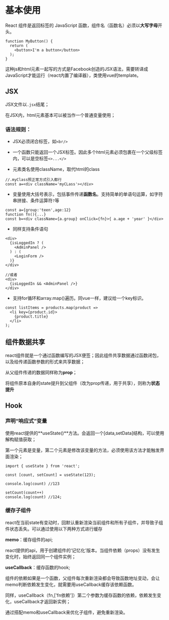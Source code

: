 # 基本使用

React 组件是返回标签的 JavaScript 函数，组件名（函数名）必须以**大写字母**开头。

```react
function MyButton() {
  return (
    <button>I'm a button</button>
  );
}
```

这种js和html元素一起写的方式是Facebook创造的JSX语法，需要转译成JavaScript才能运行（react内置了编译器），类使用vue的template。



## JSX

JSX文件以`.jsx`结尾；

在JSX内，html元素基本可以被当作一个普通变量使用；

### 语法规则：

- JSX必须闭合标签，如`<br/>`
- 一个函数只能返回一个JSX标签。因此多个html元素必须包裹在一个父级标签内，可以是空标签`<>...</>`

- 元素类名使用className，取代html的class

```react
//.myClass照正常方式引入都行
const a=<div className='myCLass'></div>
```

- 变量使用大括号表示，包括事件传递**函数名**。支持简单的单语句运算，如字符串拼接、条件运算符`?`等

```react
const a={group:'teen',age:12}
function fn(){...}
const b=<div className={a.group} onClick={fn}>{ a.age + 'year' }</div>
```

- 同样支持条件语句

```react
<div>
  {isLoggedIn ? (
    <AdminPanel />
  ) : (
    <LoginForm />
  )}
</div>

//或者
<div>
  {isLoggedIn && <AdminPanel />}
</div>
```

- 支持for循环和array.map()遍历。同vue一样，建议给一个key标识。

```react
const listItems = products.map(product =>
  <li key={product.id}>
    {product.title}
  </li>
);
```



## 组件数据共享

react组件就是一个通过函数编写的JSX便签；因此组件共享数据通过函数闭包，以及给传递函数参数的形式来共享数据；

从父组件传递的数据同样称为**prop**；

将组件原本自身的state提升到父组件（改为prop传递，用于共享），则称为**状态提升**



## Hook

### 声明“响应式”变量

使用react提供的**useState()**方法。会返回一个[data,setData]结构，可以使用解构赋值获取；

第一个元素是变量，第二个元素是修改该变量的方法，必须使用该方法才能触发界面渲染；

```react
import { useState } from 'react';

const [count, setCount] = useState(123);

console.log(count) //123

setCount(count++)
console.log(count) //124; 
```



### 缓存子组件

react在当前state有变动时，回默认重新渲染当前组件和所有子组件，并导致子组件状态丢失。可以通过使用以下两种方式进行缓存

**memo**：缓存组件的api;

react提供的api，用于创建组件的‘记忆化’版本。当组件依赖（props）没有发生变化时，始终返回同一个组件实例；



**useCallback**：缓存函数的hook;

组件的依赖如果是一个函数，父组件每次重新渲染都会导致函数地址变动，会让memo判断依赖发生变化，就需要用useCallback缓存该依赖函数。

同样，useCallback（fn,['fn依赖']）第二个参数为缓存函数的依赖，依赖发生变化，useCallback才返回新实例；



通过搭配memo和useCallback来优化子组件，避免重新渲染。

